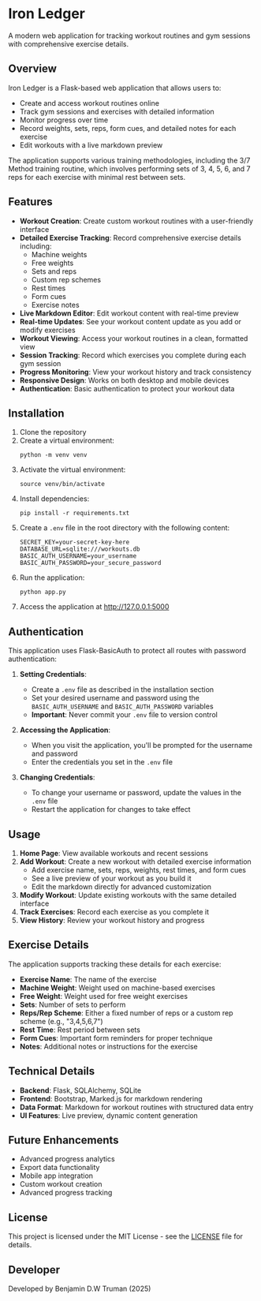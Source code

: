 # Iron Ledger

A modern web application for tracking workout routines and gym sessions with comprehensive exercise details.

## Overview

Iron Ledger is a Flask-based web application that allows users to:
- Create and access workout routines online
- Track gym sessions and exercises with detailed information
- Monitor progress over time
- Record weights, sets, reps, form cues, and detailed notes for each exercise
- Edit workouts with a live markdown preview

The application supports various training methodologies, including the 3/7 Method training routine, which involves performing sets of 3, 4, 5, 6, and 7 reps for each exercise with minimal rest between sets.

## Features

- **Workout Creation**: Create custom workout routines with a user-friendly interface
- **Detailed Exercise Tracking**: Record comprehensive exercise details including:
  - Machine weights
  - Free weights
  - Sets and reps
  - Custom rep schemes
  - Rest times
  - Form cues
  - Exercise notes
- **Live Markdown Editor**: Edit workout content with real-time preview
- **Real-time Updates**: See your workout content update as you add or modify exercises
- **Workout Viewing**: Access your workout routines in a clean, formatted view
- **Session Tracking**: Record which exercises you complete during each gym session
- **Progress Monitoring**: View your workout history and track consistency
- **Responsive Design**: Works on both desktop and mobile devices
- **Authentication**: Basic authentication to protect your workout data

## Installation

1. Clone the repository
2. Create a virtual environment:
   ```
   python -m venv venv
   ```
3. Activate the virtual environment:
   ```
   source venv/bin/activate
   ```
4. Install dependencies:
   ```
   pip install -r requirements.txt
   ```
5. Create a `.env` file in the root directory with the following content:
   ```
   SECRET_KEY=your-secret-key-here
   DATABASE_URL=sqlite:///workouts.db
   BASIC_AUTH_USERNAME=your_username
   BASIC_AUTH_PASSWORD=your_secure_password
   ```
6. Run the application:
   ```
   python app.py
   ```
7. Access the application at http://127.0.0.1:5000

## Authentication

This application uses Flask-BasicAuth to protect all routes with password authentication:

1. **Setting Credentials**: 
   - Create a `.env` file as described in the installation section
   - Set your desired username and password using the `BASIC_AUTH_USERNAME` and `BASIC_AUTH_PASSWORD` variables
   - **Important**: Never commit your `.env` file to version control

2. **Accessing the Application**:
   - When you visit the application, you'll be prompted for the username and password
   - Enter the credentials you set in the `.env` file

3. **Changing Credentials**:
   - To change your username or password, update the values in the `.env` file
   - Restart the application for changes to take effect

## Usage

1. **Home Page**: View available workouts and recent sessions
2. **Add Workout**: Create a new workout with detailed exercise information
   - Add exercise name, sets, reps, weights, rest times, and form cues
   - See a live preview of your workout as you build it
   - Edit the markdown directly for advanced customization
3. **Modify Workout**: Update existing workouts with the same detailed interface
4. **Track Exercises**: Record each exercise as you complete it
5. **View History**: Review your workout history and progress

## Exercise Details

The application supports tracking these details for each exercise:

- **Exercise Name**: The name of the exercise
- **Machine Weight**: Weight used on machine-based exercises
- **Free Weight**: Weight used for free weight exercises
- **Sets**: Number of sets to perform
- **Reps/Rep Scheme**: Either a fixed number of reps or a custom rep scheme (e.g., "3,4,5,6,7")
- **Rest Time**: Rest period between sets
- **Form Cues**: Important form reminders for proper technique
- **Notes**: Additional notes or instructions for the exercise

## Technical Details

- **Backend**: Flask, SQLAlchemy, SQLite
- **Frontend**: Bootstrap, Marked.js for markdown rendering
- **Data Format**: Markdown for workout routines with structured data entry
- **UI Features**: Live preview, dynamic content generation

## Future Enhancements

- Advanced progress analytics
- Export data functionality
- Mobile app integration
- Custom workout creation
- Advanced progress tracking

## License

This project is licensed under the MIT License - see the [LICENSE](LICENSE) file for details.

## Developer

Developed by Benjamin D.W Truman (2025)
